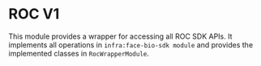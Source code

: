 # ROC V1

This module provides a wrapper for accessing all ROC SDK APIs.
It implements all operations in `infra:face-bio-sdk module` and provides the implemented classes in `RocWrapperModule`.
